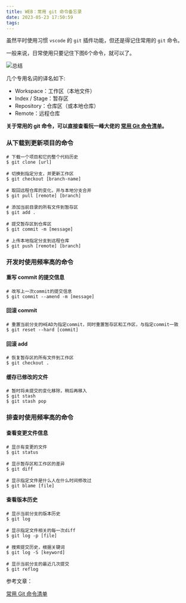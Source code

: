 ```yaml
---
title: WEB：常用 git 命令备忘录
date: 2023-05-23 17:50:59
tags:
---
```



虽然平时使用习惯 `vscode` 的 `git` 插件功能，但还是得记住常用的 `git` 命令。

<!-- more -->

一般来说，日常使用只要记住下图6个命令，就可以了。

![总结](/images/common-git/all.png)

几个专用名词的译名如下:

- Workspace：工作区（本地文件）
- Index / Stage：暂存区
- Repository：仓库区（或本地仓库）
- Remote：远程仓库

**关于常用的 git 命令，可以直接查看阮一峰大佬的 [常用 Git 命令清单](https://www.ruanyifeng.com/blog/2015/12/git-cheat-sheet.html)。**

### 从下载到更新项目的命令

```Shell
# 下载一个项目和它的整个代码历史
$ git clone [url]

# 切换到指定分支，并更新工作区
$ git checkout [branch-name]

# 取回远程仓库的变化，并与本地分支合并
$ git pull [remote] [branch]

# 添加当前目录的所有文件到暂存区
$ git add .

# 提交暂存区到仓库区
$ git commit -m [message]

# 上传本地指定分支到远程仓库
$ git push [remote] [branch]
```

### 开发时使用频率高的命令

#### 重写 commit 的提交信息

```Shell
# 改写上一次commit的提交信息
$ git commit --amend -m [message]
```

#### 回滚 commit

```Shell
# 重置当前分支的HEAD为指定commit，同时重置暂存区和工作区，与指定commit一致
$ git reset --hard [commit]
```

#### 回滚 add

```Shell
# 恢复暂存区的所有文件到工作区
$ git checkout .
```

#### 缓存已修改的文件

```Shell
# 暂时将未提交的变化移除，稍后再移入
$ git stash
$ git stash pop
```

### 排查时使用频率高的命令

#### 查看变更文件信息

```Shell
# 显示有变更的文件
$ git status
```

```Shell
# 显示暂存区和工作区的差异
$ git diff
```

```Shell
# 显示指定文件是什么人在什么时间修改过
$ git blame [file]
```

#### 查看版本历史

```Shell
# 显示当前分支的版本历史
$ git log

# 显示指定文件相关的每一次diff
$ git log -p [file]

# 搜索提交历史，根据关键词
$ git log -S [keyword]
```

```Shell
# 显示当前分支的最近几次提交
$ git reflog
```

参考文章：

[常用 Git 命令清单](https://www.ruanyifeng.com/blog/2015/12/git-cheat-sheet.html)

